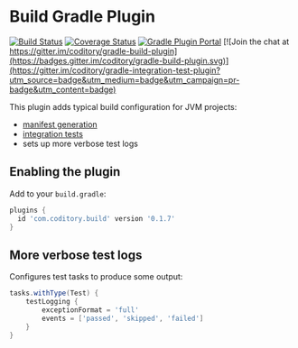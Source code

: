 # Build Gradle Plugin
[![Build Status](https://github.com/coditory/gradle-build-plugin/workflows/Build/badge.svg?branch=master)](https://github.com/coditory/gradle-build-plugin/actions?query=workflow%3ABuild+branch%3Amaster)
[![Coverage Status](https://coveralls.io/repos/github/coditory/gradle-build-plugin/badge.svg?branch=master)](https://coveralls.io/github/coditory/gradle-build-plugin?branch=master)
[![Gradle Plugin Portal](https://img.shields.io/badge/Plugin_Portal-v0.1.7-green.svg)](https://plugins.gradle.org/plugin/com.coditory.build)
[![Join the chat at https://gitter.im/coditory/gradle-build-plugin](https://badges.gitter.im/coditory/gradle-build-plugin.svg)](https://gitter.im/coditory/gradle-integration-test-plugin?utm_source=badge&utm_medium=badge&utm_campaign=pr-badge&utm_content=badge)

This plugin adds typical build configuration for JVM projects:
- [manifest generation](https://github.com/coditory/gradle-manifest-plugin)
- [integration tests](https://github.com/coditory/gradle-integration-test-plugin)
- sets up more verbose test logs

## Enabling the plugin

Add to your `build.gradle`:

```gradle
plugins {
  id 'com.coditory.build' version '0.1.7'
}
```

## More verbose test logs

Configures test tasks to produce some output:

```gradle
tasks.withType(Test) {
    testLogging {
        exceptionFormat = 'full'
        events = ['passed', 'skipped', 'failed']
    }
}
```
